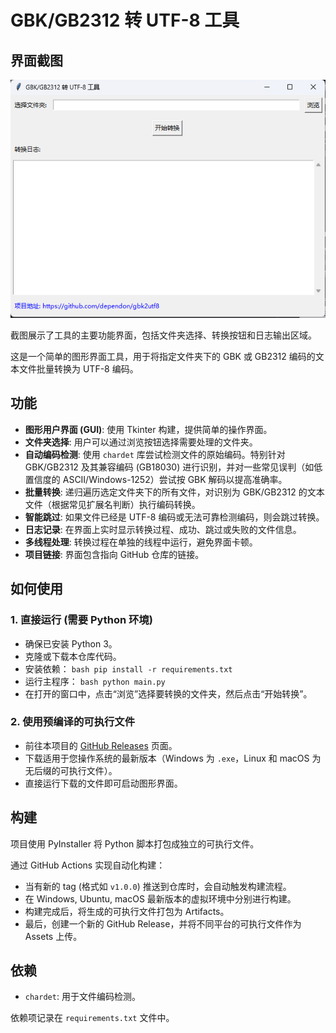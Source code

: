 # GBK/GB2312 转 UTF-8 工具

## 界面截图

![应用界面截图](screen/screen.jpg)

截图展示了工具的主要功能界面，包括文件夹选择、转换按钮和日志输出区域。

这是一个简单的图形界面工具，用于将指定文件夹下的 GBK 或 GB2312 编码的文本文件批量转换为 UTF-8 编码。

## 功能

*   **图形用户界面 (GUI)**: 使用 Tkinter 构建，提供简单的操作界面。
*   **文件夹选择**: 用户可以通过浏览按钮选择需要处理的文件夹。
*   **自动编码检测**: 使用 `chardet` 库尝试检测文件的原始编码。特别针对 GBK/GB2312 及其兼容编码 (GB18030) 进行识别，并对一些常见误判（如低置信度的 ASCII/Windows-1252）尝试按 GBK 解码以提高准确率。
*   **批量转换**: 递归遍历选定文件夹下的所有文件，对识别为 GBK/GB2312 的文本文件（根据常见扩展名判断）执行编码转换。
*   **智能跳过**: 如果文件已经是 UTF-8 编码或无法可靠检测编码，则会跳过转换。
*   **日志记录**: 在界面上实时显示转换过程、成功、跳过或失败的文件信息。
*   **多线程处理**: 转换过程在单独的线程中运行，避免界面卡顿。
*   **项目链接**: 界面包含指向 GitHub 仓库的链接。

## 如何使用

### 1. 直接运行 (需要 Python 环境)

   *   确保已安装 Python 3。
   *   克隆或下载本仓库代码。
   *   安装依赖：
     ```bash
     pip install -r requirements.txt
     ```
   *   运行主程序：
     ```bash
     python main.py
     ```
   *   在打开的窗口中，点击“浏览”选择要转换的文件夹，然后点击“开始转换”。

### 2. 使用预编译的可执行文件

   *   前往本项目的 [GitHub Releases](https://github.com/dependon/gbk2utf8/releases) 页面。
   *   下载适用于您操作系统的最新版本（Windows 为 `.exe`，Linux 和 macOS 为无后缀的可执行文件）。
   *   直接运行下载的文件即可启动图形界面。

## 构建

项目使用 PyInstaller 将 Python 脚本打包成独立的可执行文件。

通过 GitHub Actions 实现自动化构建：

*   当有新的 tag (格式如 `v1.0.0`) 推送到仓库时，会自动触发构建流程。
*   在 Windows, Ubuntu, macOS 最新版本的虚拟环境中分别进行构建。
*   构建完成后，将生成的可执行文件打包为 Artifacts。
*   最后，创建一个新的 GitHub Release，并将不同平台的可执行文件作为 Assets 上传。

## 依赖

*   `chardet`: 用于文件编码检测。

依赖项记录在 `requirements.txt` 文件中。